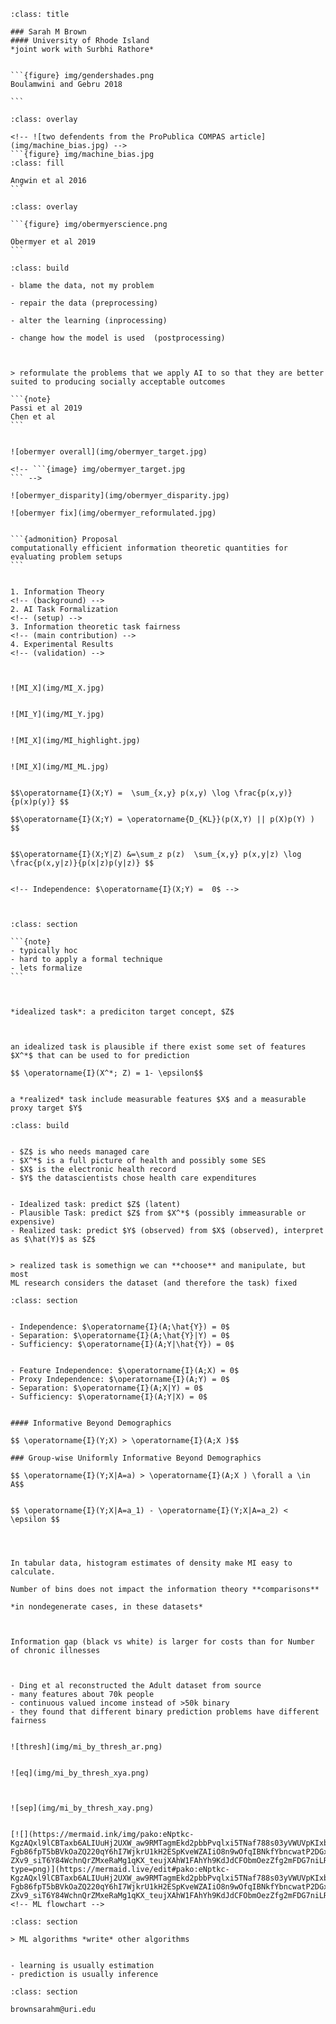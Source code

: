 ```{slide} Assessing Machine Learning Problems for Fairness Before Fitting
:class: title

### Sarah M Brown
#### University of Rhode Island
*joint work with Surbhi Rathore*

```



````{slide} Why Fairness in Machine Learning?

```{figure} img/gendershades.png
Boulamwini and Gebru 2018

```
````



````{slide} Why Fairness in Machine Learning?
:class: overlay

<!-- ![two defendents from the ProPublica COMPAS article](img/machine_bias.jpg) -->
```{figure} img/machine_bias.jpg
:class: fill

Angwin et al 2016
```
````


````{slide} Why Fairness in Machine Learning?
:class: overlay

```{figure} img/obermyerscience.png

Obermyer et al 2019
```

````


```{slide} Algorithmic Fairness Interventions
:class: build

- blame the data, not my problem 

- repair the data (preprocessing) 

- alter the learning (inprocessing) 

- change how the model is used  (postprocessing) 


```

````{slide} An Alternative Proposal 

> reformulate the problems that we apply AI to so that they are better suited to producing socially acceptable outcomes

```{note}
Passi et al 2019
Chen et al
```
````


````{slide} More on Obermyer's result

![obermyer overall](img/obermyer_target.jpg)

<!-- ```{image} img/obermyer_target.jpg
``` -->

````


````{slide} The disparity was larger on detailed measures
![obermyer_disparity](img/obermyer_disparity.jpg)
````


````{slide} Potential Impact of Reformulation
![obermyer fix](img/obermyer_reformulated.jpg)

````


````{slide} How do we know when to reformulate?

```{admonition} Proposal
computationally efficient information theoretic quantities for evaluating problem setups
```

````


````{slide} Agenda:

1. Information Theory
<!-- (background) -->
2. AI Task Formalization
<!-- (setup) -->
3. Information theoretic task fairness
<!-- (main contribution) -->
4. Experimental Results
<!-- (validation) -->

````


````{slide} Why Information Theory

````


````{slide} Information Theory

![MI_X](img/MI_X.jpg)

````


````{slide} Information Theory

![MI_Y](img/MI_Y.jpg)

````


````{slide} Information Theory

![MI_X](img/MI_highlight.jpg)

````


````{slide} Information Theory

![MI_X](img/MI_ML.jpg)

````


````{slide} Formally

$$\operatorname{I}(X;Y) =  \sum_{x,y} p(x,y) \log \frac{p(x,y)}{p(x)p(y)} $$

$$\operatorname{I}(X;Y) = \operatorname{D_{KL}}(p(X,Y) || p(X)p(Y) ) $$

````


````{slide}  Conditional MI

$$\operatorname{I}(X;Y|Z) &=\sum_z p(z)  \sum_{x,y} p(x,y|z) \log \frac{p(x,y|z)}{p(x|z)p(y|z)} $$


<!-- Independence: $\operatorname{I}(X;Y) =  0$ -->



````


````{slide}  Tasks in AI  and ML
:class: section

```{note}
- typically hoc
- hard to apply a formal technique
- lets formalize
```

````


````{slide} Let's predict concept $Z$ !


*idealized task*: a prediciton target concept, $Z$

````


````{slide}  Can we even do that theoretically?


an idealized task is plausible if there exist some set of features $X^*$ that can be used to for prediction

$$ \operatorname{I}(X^*; Z) = 1- \epsilon$$

````


````{slide} But can we *really* do that?

a *realized* task include measurable features $X$ and a measurable proxy target $Y$

````

````{slide} Example: Obermyer
:class: build


- $Z$ is who needs managed care 
- $X^*$ is a full picture of health and possibly some SES
- $X$ is the electronic health record
- $Y$ the datascientists chose health care expenditures

````


````{slide} ML Tasks

- Idealized task: predict $Z$ (latent)
- Plausible Task: predict $Z$ from $X^*$ (possibly immeasurable or expensive)
- Realized task: predict $Y$ (observed) from $X$ (observed), interpret as $\hat(Y)$ as $Z$


> realized task is somethign we can **choose** and manipulate, but most 
ML research considers the dataset (and therefore the task) fixed
````




````{slide} Information Theoretic Task Fairness
:class: section

````


````{slide} Classical Fairness Criteria

- Independence: $\operatorname{I}(A;\hat{Y}) = 0$
- Separation: $\operatorname{I}(A;\hat{Y}|Y) = 0$
- Sufficiency: $\operatorname{I}(A;Y|\hat{Y}) = 0$

````


````{slide} Classical Fairness Criteria in Realized Tasks

- Feature Independence: $\operatorname{I}(A;X) = 0$
- Proxy Independence: $\operatorname{I}(A;Y) = 0$
- Separation: $\operatorname{I}(A;X|Y) = 0$
- Sufficiency: $\operatorname{I}(A;Y|X) = 0$

````


````{slide} Approximations

#### Informative Beyond Demographics

$$ \operatorname{I}(Y;X) > \operatorname{I}(A;X )$$

### Group-wise Uniformly Informative Beyond Demographics

$$ \operatorname{I}(Y;X|A=a) > \operatorname{I}(A;X ) \forall a \in A$$

````


````{slide} Equality of Information

$$ \operatorname{I}(Y;X|A=a_1) - \operatorname{I}(Y;X|A=a_2) < \epsilon $$


````





````{slide} Estimating Distributions


In tabular data, histogram estimates of density make MI easy to calculate.

Number of bins does not impact the information theory **comparisons**

*in nondegenerate cases, in these datasets*

````


````{slide} Obermeyer


Information gap (black vs white) is larger for costs than for Number of chronic illnesses


````


````{slide} Adult Reconstruction

- Ding et al reconstructed the Adult dataset from source
- many features about 70k people
- continuous valued income instead of >50k binary
- they found that different binary prediction problems have different fairness

````


````{slide} Informative beyond Demographics?

![thresh](img/mi_by_thresh_ar.png)

````


````{slide} Equality of Information?

![eq](img/mi_by_thresh_xya.png)

````


````{slide} Separation ?


![sep](img/mi_by_thresh_xay.png)

````


`````{slide} What are the parts of an ML problem? 

[![](https://mermaid.ink/img/pako:eNptkc-KgzAQxl9lCBTaxb6ALIUuHj2UXW_aw9RMTagmEkd2pbbPvqlxi5TNaf788s03yVWUVpKIxbm236VCx5B-Fgb86fpT5bBVkOaZQ220qY6hI7WjkrU1kH2ESpKveWZAIiO8n9wOfqIBNkfYbncwatP2DGxH2Oc1oZtQrCvrNKtmFt4H1vbs4W4EVnmLDhtict3MkJEv_rI8o47_s_e3SsLen2eW3t5encEIh3XrSOpwGas6mNtAUDkszI0wKPSqC36SHR6yT6NzxMpPeuh3LZX6PPhBobFa-ZXv9_siT6Y84WchnQrZMxeRaMg1qKX_teujXAhW1FAhYh9KdJdCFObmOezZfg2mFDG7niLRt35_SjT6d2tEfMa6o9svzpKkwQ?type=png)](https://mermaid.live/edit#pako:eNptkc-KgzAQxl9lCBTaxb6ALIUuHj2UXW_aw9RMTagmEkd2pbbPvqlxi5TNaf788s03yVWUVpKIxbm236VCx5B-Fgb86fpT5bBVkOaZQ220qY6hI7WjkrU1kH2ESpKveWZAIiO8n9wOfqIBNkfYbncwatP2DGxH2Oc1oZtQrCvrNKtmFt4H1vbs4W4EVnmLDhtict3MkJEv_rI8o47_s_e3SsLen2eW3t5encEIh3XrSOpwGas6mNtAUDkszI0wKPSqC36SHR6yT6NzxMpPeuh3LZX6PPhBobFa-ZXv9_siT6Y84WchnQrZMxeRaMg1qKX_teujXAhW1FAhYh9KdJdCFObmOezZfg2mFDG7niLRt35_SjT6d2tEfMa6o9svzpKkwQ)
<!-- ML flowchart -->
`````


```{slide} 
:class: section

> ML algorithms *write* other algorithms

```


````{slide} In other words

- learning is usually estimation
- prediction is usually inference
````







````{slide} Questions?
:class: section

brownsarahm@uri.edu
````



<!-- extra -->



<!-- 

`````{slide} Emphasize Evaluation
:class: strategy

```{panels}
in Instruction
^^^
- Frame evaluation as competing goals
````


````{slide} 
in Assignments
^^^
- Always require more than one metric
- Disaggregate by group in social data

```

```{note}

Evaluation allows students to think about problems more deeply.

Fairness issues "discovered" in ML through eval

It helps monitor, considering broader impact
```

````` -->